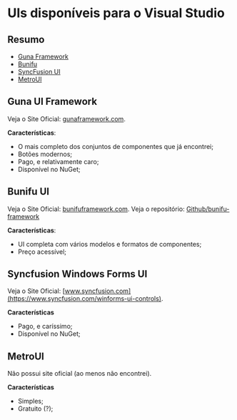 # UIs disponíveis para o Visual Studio

## Resumo

- [Guna Framework](#guna)
- [Bunifu](#bunifu)
- [SyncFusion UI](#syncfusion)
- [MetroUI](#metroui)

<div id='guna'/>

## Guna UI Framework

Veja o Site Oficial: [gunaframework.com](https://gunaframework.com/).

**Características**:

- O mais completo dos conjuntos de componentes que já encontrei;
- Botões modernos;
- Pago, e relativamente caro;
- Disponível no NuGet;

<div id='bunifu'/>

## Bunifu UI

Veja o Site Oficial: [bunifuframework.com](https://bunifuframework.com/).
Veja o repositório: [Github/bunifu-framework](https://github.com/bunifu-framework/)

**Características**:

- UI completa com vários modelos e formatos de componentes;
- Preço acessível;

<div id='syncfusion'/>

## Syncfusion Windows Forms UI

Veja o Site Oficial: [www.syncfusion.com](https://www.syncfusion.com/winforms-ui-controls).

**Características**

- Pago, e caríssimo;
- Disponível no NuGet;

<div id='metroui'/>

## MetroUI

Não possui site oficial (ao menos não encontrei).

**Características**

- Simples;
- Gratuito (?);
